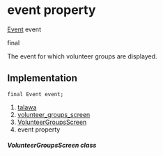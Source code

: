 
<div>

# event property

</div>


[Event](../../models_events_event_model/Event-class.html) event


final




The event for which volunteer groups are displayed.



## Implementation

``` language-dart
final Event event;
```







1.  [talawa](../../index.html)
2.  [volunteer_groups_screen](../../views_after_auth_screens_events_volunteer_groups_screen/)
3.  [VolunteerGroupsScreen](../../views_after_auth_screens_events_volunteer_groups_screen/VolunteerGroupsScreen-class.html)
4.  event property

##### VolunteerGroupsScreen class







